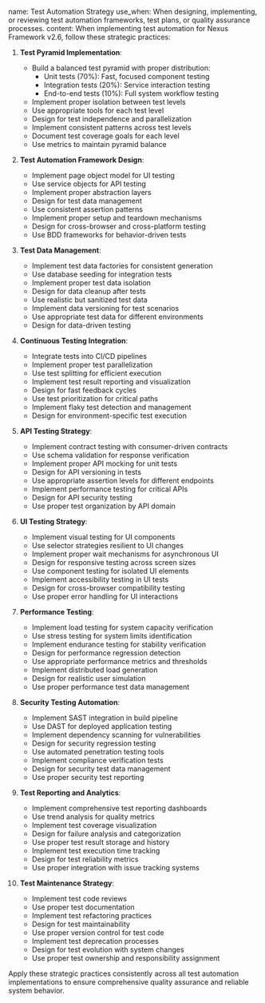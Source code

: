 name: Test Automation Strategy
use_when: When designing, implementing, or reviewing test automation frameworks, test plans, or quality assurance processes.
content: 
When implementing test automation for Nexus Framework v2.6, follow these strategic practices:

1. **Test Pyramid Implementation**:
   - Build a balanced test pyramid with proper distribution:
     - Unit tests (70%): Fast, focused component testing
     - Integration tests (20%): Service interaction testing
     - End-to-end tests (10%): Full system workflow testing
   - Implement proper isolation between test levels
   - Use appropriate tools for each test level
   - Design for test independence and parallelization
   - Implement consistent patterns across test levels
   - Document test coverage goals for each level
   - Use metrics to maintain pyramid balance

2. **Test Automation Framework Design**:
   - Implement page object model for UI testing
   - Use service objects for API testing
   - Implement proper abstraction layers
   - Design for test data management
   - Use consistent assertion patterns
   - Implement proper setup and teardown mechanisms
   - Design for cross-browser and cross-platform testing
   - Use BDD frameworks for behavior-driven tests

3. **Test Data Management**:
   - Implement test data factories for consistent generation
   - Use database seeding for integration tests
   - Implement proper test data isolation
   - Design for data cleanup after tests
   - Use realistic but sanitized test data
   - Implement data versioning for test scenarios
   - Use appropriate test data for different environments
   - Design for data-driven testing

4. **Continuous Testing Integration**:
   - Integrate tests into CI/CD pipelines
   - Implement proper test parallelization
   - Use test splitting for efficient execution
   - Implement test result reporting and visualization
   - Design for fast feedback cycles
   - Use test prioritization for critical paths
   - Implement flaky test detection and management
   - Design for environment-specific test execution

5. **API Testing Strategy**:
   - Implement contract testing with consumer-driven contracts
   - Use schema validation for response verification
   - Implement proper API mocking for unit tests
   - Design for API versioning in tests
   - Use appropriate assertion levels for different endpoints
   - Implement performance testing for critical APIs
   - Design for API security testing
   - Use proper test organization by API domain

6. **UI Testing Strategy**:
   - Implement visual testing for UI components
   - Use selector strategies resilient to UI changes
   - Implement proper wait mechanisms for asynchronous UI
   - Design for responsive testing across screen sizes
   - Use component testing for isolated UI elements
   - Implement accessibility testing in UI tests
   - Design for cross-browser compatibility testing
   - Use proper error handling for UI interactions

7. **Performance Testing**:
   - Implement load testing for system capacity verification
   - Use stress testing for system limits identification
   - Implement endurance testing for stability verification
   - Design for performance regression detection
   - Use appropriate performance metrics and thresholds
   - Implement distributed load generation
   - Design for realistic user simulation
   - Use proper performance test data management

8. **Security Testing Automation**:
   - Implement SAST integration in build pipeline
   - Use DAST for deployed application testing
   - Implement dependency scanning for vulnerabilities
   - Design for security regression testing
   - Use automated penetration testing tools
   - Implement compliance verification tests
   - Design for security test data management
   - Use proper security test reporting

9. **Test Reporting and Analytics**:
   - Implement comprehensive test reporting dashboards
   - Use trend analysis for quality metrics
   - Implement test coverage visualization
   - Design for failure analysis and categorization
   - Use proper test result storage and history
   - Implement test execution time tracking
   - Design for test reliability metrics
   - Use proper integration with issue tracking systems

10. **Test Maintenance Strategy**:
    - Implement test code reviews
    - Use proper test documentation
    - Implement test refactoring practices
    - Design for test maintainability
    - Use proper version control for test code
    - Implement test deprecation processes
    - Design for test evolution with system changes
    - Use proper test ownership and responsibility assignment

Apply these strategic practices consistently across all test automation implementations to ensure comprehensive quality assurance and reliable system behavior.
